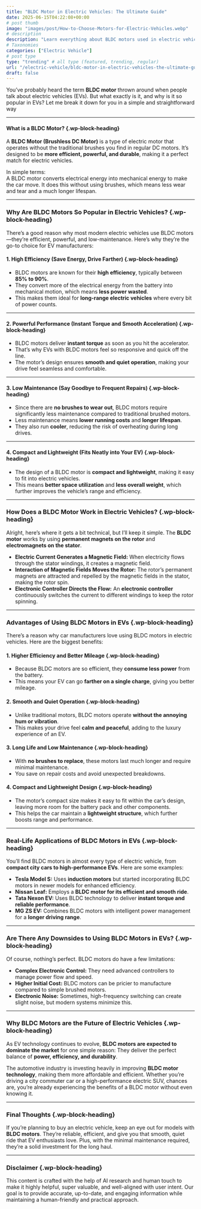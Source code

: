 ```yaml
---
title: "BLDC Motor in Electric Vehicles: The Ultimate Guide"
date: 2025-06-15T04:22:08+00:00
# post thumb
image: "images/post/How-to-Choose-Motors-for-Electric-Vehicles.webp"
# description
description: "Learn everything about BLDC motors used in electric vehicles — their working, advantages, and why they’re the top choice for efficient and powerful EV performance."
# Taxonomies
categories: ["Electric Vehicle"]
# post type
type: "trending" # all type (featured, trending, regular)
url: "/electric-vehicle/bldc-motor-in-electric-vehicles-the-ultimate-guide/"
draft: false
---
```


You’ve probably heard the term **BLDC motor** thrown around when people talk about electric vehicles (EVs). But what exactly is it, and why is it so popular in EVs? Let me break it down for you in a simple and straightforward way

<hr class="wp-block-separator has-alpha-channel-opacity" />

#### **What is a BLDC Motor?** {.wp-block-heading}

A **BLDC Motor (Brushless DC Motor)** is a type of electric motor that operates without the traditional brushes you find in regular DC motors. It’s designed to be **more efficient, powerful, and durable**, making it a perfect match for electric vehicles.

In simple terms:  
A BLDC motor converts electrical energy into mechanical energy to make the car move. It does this without using brushes, which means less wear and tear and a much longer lifespan.

<hr class="wp-block-separator has-alpha-channel-opacity" />

### **Why Are BLDC Motors So Popular in Electric Vehicles?** {.wp-block-heading}

There’s a good reason why most modern electric vehicles use BLDC motors—they’re efficient, powerful, and low-maintenance. Here’s why they’re the go-to choice for EV manufacturers:

#### **1. High Efficiency (Save Energy, Drive Farther)** {.wp-block-heading}

<ul class="wp-block-list">
  <li>
    BLDC motors are known for their <strong>high efficiency</strong>, typically between <strong>85% to 90%</strong>.
  </li>
  <li>
    They convert more of the electrical energy from the battery into mechanical motion, which means <strong>less power wasted</strong>.
  </li>
  <li>
    This makes them ideal for <strong>long-range electric vehicles</strong> where every bit of power counts.
  </li>
</ul>

<hr class="wp-block-separator has-alpha-channel-opacity" />

#### **2. Powerful Performance (Instant Torque and Smooth Acceleration)** {.wp-block-heading}

<ul class="wp-block-list">
  <li>
    BLDC motors deliver <strong>instant torque</strong> as soon as you hit the accelerator.
  </li>
  <li>
    That’s why EVs with BLDC motors feel so responsive and quick off the line.
  </li>
  <li>
    The motor’s design ensures <strong>smooth and quiet operation</strong>, making your drive feel seamless and comfortable.
  </li>
</ul>

<hr class="wp-block-separator has-alpha-channel-opacity" />

#### **3. Low Maintenance (Say Goodbye to Frequent Repairs)** {.wp-block-heading}

<ul class="wp-block-list">
  <li>
    Since there are <strong>no brushes to wear out</strong>, BLDC motors require significantly less maintenance compared to traditional brushed motors.
  </li>
  <li>
    Less maintenance means <strong>lower running costs</strong> and <strong>longer lifespan</strong>.
  </li>
  <li>
    They also run <strong>cooler</strong>, reducing the risk of overheating during long drives.
  </li>
</ul>

<hr class="wp-block-separator has-alpha-channel-opacity" />

#### **4. Compact and Lightweight (Fits Neatly into Your EV)** {.wp-block-heading}

<ul class="wp-block-list">
  <li>
    The design of a BLDC motor is <strong>compact and lightweight</strong>, making it easy to fit into electric vehicles.
  </li>
  <li>
    This means <strong>better space utilization</strong> and <strong>less overall weight</strong>, which further improves the vehicle’s range and efficiency.
  </li>
</ul>

<hr class="wp-block-separator has-alpha-channel-opacity" />

### **How Does a BLDC Motor Work in Electric Vehicles?** {.wp-block-heading}

Alright, here’s where it gets a bit technical, but I’ll keep it simple. The **BLDC motor** works by using **permanent magnets on the rotor** and **electromagnets on the stator**.

<ul class="wp-block-list">
  <li>
    <strong>Electric Current Generates a Magnetic Field:</strong> When electricity flows through the stator windings, it creates a magnetic field.
  </li>
  <li>
    <strong>Interaction of Magnetic Fields Moves the Rotor:</strong> The rotor’s permanent magnets are attracted and repelled by the magnetic fields in the stator, making the rotor spin.
  </li>
  <li>
    <strong>Electronic Controller Directs the Flow:</strong> An <strong>electronic controller</strong> continuously switches the current to different windings to keep the rotor spinning.
  </li>
</ul>

<hr class="wp-block-separator has-alpha-channel-opacity" />

### **Advantages of Using BLDC Motors in EVs** {.wp-block-heading}

There’s a reason why car manufacturers love using BLDC motors in electric vehicles. Here are the biggest benefits:

#### **1. Higher Efficiency and Better Mileage** {.wp-block-heading}

<ul class="wp-block-list">
  <li>
    Because BLDC motors are so efficient, they <strong>consume less power</strong> from the battery.
  </li>
  <li>
    This means your EV can go <strong>farther on a single charge</strong>, giving you better mileage.
  </li>
</ul>

#### **2. Smooth and Quiet Operation** {.wp-block-heading}

<ul class="wp-block-list">
  <li>
    Unlike traditional motors, BLDC motors operate <strong>without the annoying hum or vibration</strong>.
  </li>
  <li>
    This makes your drive feel <strong>calm and peaceful</strong>, adding to the luxury experience of an EV.
  </li>
</ul>

#### **3. Long Life and Low Maintenance** {.wp-block-heading}

<ul class="wp-block-list">
  <li>
    With <strong>no brushes to replace</strong>, these motors last much longer and require minimal maintenance.
  </li>
  <li>
    You save on repair costs and avoid unexpected breakdowns.
  </li>
</ul>

#### **4. Compact and Lightweight Design** {.wp-block-heading}

<ul class="wp-block-list">
  <li>
    The motor’s compact size makes it easy to fit within the car’s design, leaving more room for the battery pack and other components.
  </li>
  <li>
    This helps the car maintain a <strong>lightweight structure</strong>, which further boosts range and performance.
  </li>
</ul>

<hr class="wp-block-separator has-alpha-channel-opacity" />

### **Real-Life Applications of BLDC Motors in EVs** {.wp-block-heading}

You’ll find BLDC motors in almost every type of electric vehicle, from **compact city cars to high-performance EVs**. Here are some examples:

<ul class="wp-block-list">
  <li>
    <strong>Tesla Model S:</strong> Uses <strong>induction motors</strong> but started incorporating BLDC motors in newer models for enhanced efficiency.
  </li>
  <li>
    <strong>Nissan Leaf:</strong> Employs a <strong>BLDC motor for its efficient and smooth ride</strong>.
  </li>
  <li>
    <strong>Tata Nexon EV:</strong> Uses BLDC technology to deliver <strong>instant torque and reliable performance</strong>.
  </li>
  <li>
    <strong>MG ZS EV:</strong> Combines BLDC motors with intelligent power management for a <strong>longer driving range</strong>.
  </li>
</ul>

<hr class="wp-block-separator has-alpha-channel-opacity" />

### **Are There Any Downsides to Using BLDC Motors in EVs?** {.wp-block-heading}

Of course, nothing’s perfect. BLDC motors do have a few limitations:

<ul class="wp-block-list">
  <li>
    <strong>Complex Electronic Control:</strong> They need advanced controllers to manage power flow and speed.
  </li>
  <li>
    <strong>Higher Initial Cost:</strong> BLDC motors can be pricier to manufacture compared to simple brushed motors.
  </li>
  <li>
    <strong>Electronic Noise:</strong> Sometimes, high-frequency switching can create slight noise, but modern systems minimize this.
  </li>
</ul>

<hr class="wp-block-separator has-alpha-channel-opacity" />

### **Why BLDC Motors are the Future of Electric Vehicles** {.wp-block-heading}

As EV technology continues to evolve, **BLDC motors are expected to dominate the market** for one simple reason: They deliver the perfect balance of **power, efficiency, and durability**.

The automotive industry is investing heavily in improving **BLDC motor technology**, making them more affordable and efficient. Whether you’re driving a city commuter car or a high-performance electric SUV, chances are, you’re already experiencing the benefits of a BLDC motor without even knowing it.

<hr class="wp-block-separator has-alpha-channel-opacity" />

### **Final Thoughts** {.wp-block-heading}

If you’re planning to buy an electric vehicle, keep an eye out for models with **BLDC motors**. They’re reliable, efficient, and give you that smooth, quiet ride that EV enthusiasts love. Plus, with the minimal maintenance required, they’re a solid investment for the long haul.

<hr class="wp-block-separator has-alpha-channel-opacity" />

### **Disclaimer** {.wp-block-heading}

This content is crafted with the help of AI research and human touch to make it highly helpful, super valuable, and well-aligned with user intent. Our goal is to provide accurate, up-to-date, and engaging information while maintaining a human-friendly and practical approach.